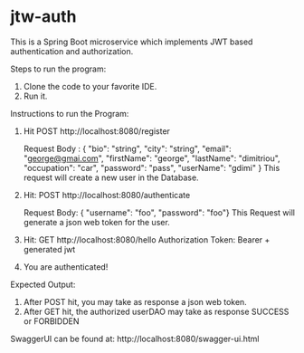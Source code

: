 # jtw-auth
This is a Spring Boot microservice which implements JWT based authentication and authorization.

Steps to run the program:
1. Clone the code to your favorite IDE.
2. Run it.

Instructions to run the Program:
1. Hit POST http://localhost:8080/register

   Request Body : {
                    "bio": "string",
                    "city": "string",
                    "email": "george@gmai.com",
                    "firstName": "george",
                    "lastName": "dimitriou",
                    "occupation": "car",
                    "password": "pass",
                    "userName": "gdimi"
                  }
   This request will create a new user in the Database.               
2. Hit: POST http://localhost:8080/authenticate

   Request Body: { "username": "foo", "password": "foo"}
   This Request will generate a json web token for the user.
3. Hit: GET http://localhost:8080/hello
   Authorization Token: Bearer + generated jwt
4. You are authenticated!
   
Expected Output:
1. After POST hit, you may take as response a json web token.
2. After GET hit, the authorized userDAO may take as response SUCCESS or FORBIDDEN

SwaggerUI can be found at: http://localhost:8080/swagger-ui.html